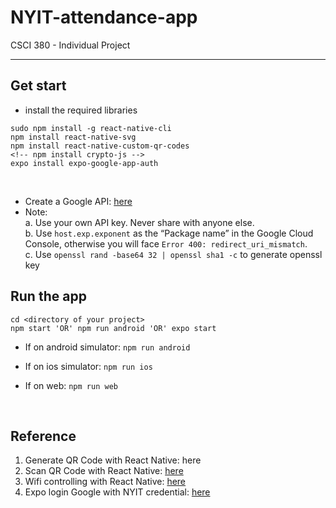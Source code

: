# NYIT-attendance-app
CSCI 380 - Individual Project

---

## Get start
  * install the required libraries<br>
  ```
  sudo npm install -g react-native-cli
  npm install react-native-svg
  npm install react-native-custom-qr-codes
  <!-- npm install crypto-js -->
  expo install expo-google-app-auth
  ```
  <br>

  * Create a Google API: <a href="https://console.developers.google.com/apis/dashboard"> here </a>
  * Note: <br>
    a. Use your own API key. Never share with anyone else. <br>
    b. Use ```host.exp.exponent``` as the “Package name” in the Google Cloud Console, otherwise you will face ```Error 400: redirect_uri_mismatch```.<br>
    c. Use ```openssl rand -base64 32 | openssl sha1 -c``` to generate openssl key

## Run the app
  ```
  cd <directory of your project>
  npm start 'OR' npm run android 'OR' expo start

  ```

  - If on android simulator:
  ```npm run android```

  - If on ios simulator:
  ```npm run ios```

  - If on web:
  ```npm run web```
  
  <br>

## Reference
  1. Generate QR Code with React Native: <a herf="https://www.npmjs.com/package/react-native-custom-qr-codes"> here</a>
  2. Scan QR Code with React Native: <a href="https://github.com/moaazsidat/react-native-qrcode-scanner"> here</a>
  3. Wifi controlling with React Native: <a href="https://www.npmjs.com/package/react-native-wifi-reborn"> here</a>
  4. Expo login Google with NYIT credential: <a href="https://blog.expo.io/google-sign-in-with-react-native-and-expo-9cac6c392f0e"> here</a>